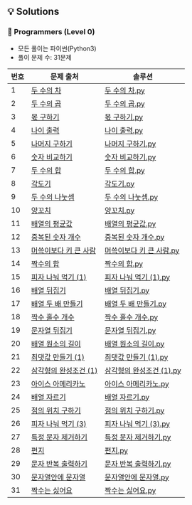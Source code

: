 ## 💡 Solutions

### 🌱 Programmers (Level 0)
+ 모든 풀이는 파이썬(Python3)
+ 풀이 문제 수: 31문제

| 번호  | 문제 출처                                                                                | 솔루션                                                                                                            |
|-----|--------------------------------------------------------------------------------------|----------------------------------------------------------------------------------------------------------------|
| 1   | [두 수의 차](https://school.programmers.co.kr/learn/courses/30/lessons/120803)           | [두 수의 차.py](https://github.com/injae97/Algorithm/blob/master//Programmers/Level%200/Two-Difference.py)         |
| 2   | [두 수의 곱](https://school.programmers.co.kr/learn/courses/30/lessons/120804)           | [두 수의 곱.py](https://github.com/injae97/Algorithm/blob/master//Programmers/Level%200/Two-Multiply.py)           |
| 3   | [몫 구하기](https://school.programmers.co.kr/learn/courses/30/lessons/120805)            | [몫 구하기.py](https://github.com/injae97/Algorithm/blob/master//Programmers/Level%200/Quotient.py)                |
| 4   | [나이 출력](https://school.programmers.co.kr/learn/courses/30/lessons/120820)            | [나이 출력.py](https://github.com/injae97/Algorithm/blob/master//Programmers/Level%200/Age.py)                     |
| 5   | [나머지 구하기](https://school.programmers.co.kr/learn/courses/30/lessons/120810)          | [나머지 구하기.py](https://github.com/injae97/Algorithm/blob/master//Programmers/Level%200/Two-Remainder.py)         |
| 6   | [숫자 비교하기](https://school.programmers.co.kr/learn/courses/30/lessons/120807)          | [숫자 비교하기.py](https://github.com/injae97/Algorithm/blob/master//Programmers/Level%200/Two-Compare.py)           |
| 7   | [두 수의 합](https://school.programmers.co.kr/learn/courses/30/lessons/120802)           | [두 수의 합.py](https://github.com/injae97/Algorithm/blob/master//Programmers/Level%200/Two-Sum.py)                |
| 8   | [각도기](https://school.programmers.co.kr/learn/courses/30/lessons/120829)              | [각도기.py](https://github.com/injae97/Algorithm/blob/master//Programmers/Level%200/Protractor.py)                |
| 9   | [두 수의 나눗셈](https://school.programmers.co.kr/learn/courses/30/lessons/120806)         | [두 수의 나눗셈.py](https://github.com/injae97/Algorithm/blob/master//Programmers/Level%200/Two-Division.py)         |
| 10  | [양꼬치](https://school.programmers.co.kr/learn/courses/30/lessons/120830)              | [양꼬치.py](https://github.com/injae97/Algorithm/blob/master//Programmers/Level%200/Lamb-Skewers.py)              |
| 11  | [배열의 평균값](https://school.programmers.co.kr/learn/courses/30/lessons/120817)          | [배열의 평균값.py](https://github.com/injae97/Algorithm/blob/master//Programmers/Level%200/Array-Average.py)         |
| 12  | [중복된 숫자 개수](https://school.programmers.co.kr/learn/courses/30/lessons/120583)        | [중복된 숫자 개수.py](https://github.com/injae97/Algorithm/blob/master//Programmers/Level%200/Duplicate-Numbers.py)   |
| 13  | [머쓱이보다 키 큰 사람](https://school.programmers.co.kr/learn/courses/30/lessons/120585)     | [머쓱이보다 키 큰 사람.py](https://github.com/injae97/Algorithm/blob/master//Programmers/Level%200/Array-Person.py)     |
| 14  | [짝수의 합](https://school.programmers.co.kr/learn/courses/30/lessons/120831)            | [짝수의 합.py](https://github.com/injae97/Algorithm/blob/master//Programmers/Level%200/Even-Sum.py)                |
| 15  | [피자 나눠 먹기 (1)](https://school.programmers.co.kr/learn/courses/30/lessons/120814)     | [피자 나눠 먹기 (1).py](https://github.com/injae97/Algorithm/blob/master//Programmers/Level%200/Sharing-Pizza(1).py) |
| 16  | [배열 뒤집기](https://school.programmers.co.kr/learn/courses/30/lessons/120821)           | [배열 뒤집기.py](https://github.com/injae97/Algorithm/blob/master//Programmers/Level%200/Array-Reverse.py)          |
| 17  | [배열 두 배 만들기](https://school.programmers.co.kr/learn/courses/30/lessons/120809)       | [배열 두 배 만들기.py](https://github.com/injae97/Algorithm/blob/master//Programmers/Level%200/Array-Double.py)       |
| 18  | [짝수 홀수 개수](https://school.programmers.co.kr/learn/courses/30/lessons/120824)         | [짝수 홀수 개수.py](https://github.com/injae97/Algorithm/blob/master//Programmers/Level%200/Even-Odd-Count.py)       |
| 19  | [문자열 뒤집기](https://school.programmers.co.kr/learn/courses/30/lessons/120822)          | [문자열 뒤집기.py](https://github.com/injae97/Algorithm/blob/master//Programmers/Level%200/String-Reverse.py)        |
| 20  | [배열 원소의 길이](https://school.programmers.co.kr/learn/courses/30/lessons/120854)        | [배열 원소의 길이.py](https://github.com/injae97/Algorithm/blob/master//Programmers/Level%200/Array-Length.py)        |
| 21  | [최댓값 만들기 (1)](https://school.programmers.co.kr/learn/courses/30/lessons/120847)      | [최댓값 만들기 (1).py](https://github.com/injae97/Algorithm/blob/master//Programmers/Level%200/Array-Max(1).py)      |
| 22  | [삼각형의 완성조건 (1)](https://school.programmers.co.kr/learn/courses/30/lessons/120889)    | [삼각형의 완성조건 (1).py](https://github.com/injae97/Algorithm/blob/master//Programmers/Level%200/Triangle(1).py)     |
| 23  | [아이스 아메리카노](https://school.programmers.co.kr/learn/courses/30/lessons/120819)        | [아이스 아메리카노.py](https://github.com/injae97/Algorithm/blob/master//Programmers/Level%200/Ice-Americano.py)       |
| 24  | [배열 자르기](https://school.programmers.co.kr/learn/courses/30/lessons/120833)           | [배열 자르기.py](https://github.com/injae97/Algorithm/blob/master//Programmers/Level%200/Array-Slicing.py)          |
| 25  | [점의 위치 구하기](https://school.programmers.co.kr/learn/courses/30/lessons/120833)        | [점의 위치 구하기.py](https://github.com/injae97/Algorithm/blob/master//Programmers/Level%200/Quadrant.py)            |
| 26  | [피자 나눠 먹기 (3)](https://school.programmers.co.kr/learn/courses/30/lessons/120816)     | [피자 나눠 먹기 (3).py](https://github.com/injae97/Algorithm/blob/master//Programmers/Level%200/Sharing-Pizza(3).py) |
| 27  | [특정 문자 제거하기](https://school.programmers.co.kr/learn/courses/30/lessons/120826)       | [특정 문자 제거하기.py](https://github.com/injae97/Algorithm/blob/master//Programmers/Level%200/String-Remove.py)      | 
| 28  | [편지](https://school.programmers.co.kr/learn/courses/30/lessons/120898)               | [편지.py](https://github.com/injae97/Algorithm/blob/master//Programmers/Level%200/Letter.py)                     | 
| 29  | [문자 반복 출력하기](https://school.programmers.co.kr/learn/courses/30/lessons/120825)       | [문자 반복 출력하기.py](https://github.com/injae97/Algorithm/blob/master//Programmers/Level%200/String-Loop.py)        | 
| 30  | [문자열안에 문자열](https://school.programmers.co.kr/learn/courses/30/lessons/120908)        | [문자열안에 문자열.py](https://github.com/injae97/Algorithm/blob/master//Programmers/Level%200/String-In-String.py)    | 
| 31  | [짝수는 싫어요](https://school.programmers.co.kr/learn/courses/30/lessons/120813) | [짝수는 싫어요.py](https://github.com/injae97/Algorithm/blob/master//Programmers/Level%200/Even-Dislike.py) | 